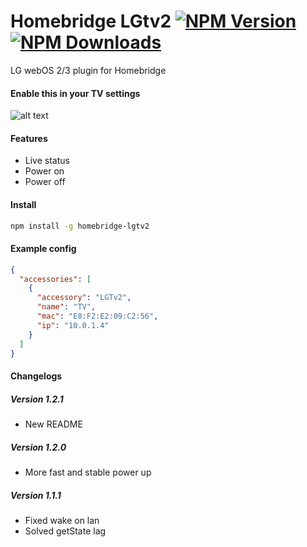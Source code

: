 # Homebridge LGtv2 [![NPM Version](https://img.shields.io/npm/v/homebridge-lgtv2.svg?style=flat-square)](https://npmjs.org/package/homebridge-lgtv2) [![NPM Downloads](https://img.shields.io/npm/dt/homebridge-lgtv2.svg?style=flat-square)](https://npmjs.org/package/homebridge-lgtv2)
LG webOS 2/3 plugin for Homebridge

#### Enable this in your TV settings
![alt text](https://s14.postimg.org/3p3fb9fgx/IMG_2750.jpg "TV settings")

#### Features
* Live status
* Power on
* Power off

#### Install
```bash
npm install -g homebridge-lgtv2
```

#### Example config
```json
{
  "accessories": [
    {
      "accessory": "LGTv2",
      "name": "TV",
      "mac": "E8:F2:E2:09:C2:56",
      "ip": "10.0.1.4"
    }
  ]
}
```

#### Changelogs
##### Version 1.2.1
- New README

##### Version 1.2.0
- More fast and stable power up

##### Version 1.1.1
- Fixed wake on lan
- Solved getState lag
